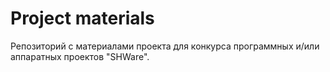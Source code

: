 # Project materials
Репозиторий с материалами проекта для конкурса программных и/или аппаратных проектов "SHWare".
